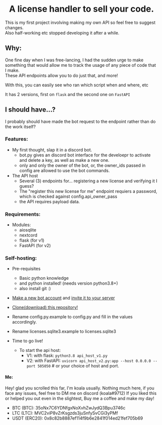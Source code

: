 ## <h1 align="center">A license handler to sell your code.</h1>
This is my first project involving making my own API so feel free to suggest changes.  
Also half-working etc stopped developing it after a while.

## **Why:**
One fine day when I was free-lancing, I had the sudden urge to make something that would allow me to track the usage of any piece of code that I make.  
These API endpoints allow you to do just that, and more!  

With this, you can easily see who ran which script when and where, etc
  
It has 2 versions, first on `flask` and the second one on `FastAPI`

## **I should have...?**
I probably should have made the bot request to the endpoint rather than do the work itself?  

### **Features:**
- My first thought, slap it in a discord bot.
    - bot.py gives an discord bot interface for the develoepr to activate and delete a key, as well as make a new one.
    - only and only the owner of the bot, or, the owner_ids passed in config are allowed to use the bot commands.
- The API host
    - Several (3) endpoints for... registering a new license and verifying it I guess?
    - The "register this new license for me" endpoint requiers a password, which is checked against config.api_owner_pass
    - the API requires payload data.

### **Requirements:**
- Modules:
    - aiosqlite
    - nextcord
    - flask (for v1)
    - FastAPI (for v2)

### **Self-hosting:**
- Pre-requisites
    - Basic python knowledge
    - and python installed! (needs version python3.8+)
    - also install git :)
- [Make a new bot account](https://nextcord.readthedocs.io/en/latest/discord.html#discord-intro) and [invite it to your server](https://nextcord.readthedocs.io/en/latest/discord.html#discord-invite-bot)
- [Clone(download) this repository!](https://docs.github.com/en/repositories/creating-and-managing-repositories/cloning-a-repository)

- Rename config.py.example to config.py and fill in the values accordingly.
- Rename licenses.sqlite3.example to licenses.sqlite3
- Time to go live!
    - To start the api host:
        - V1: with flask: `python3.8 api_host_v1.py`
        - V2: with FastAPI: `uvicorn api_host_v2.py:app --host 0.0.0.0 --port 505050` # or your choice of host and port.

#### **Me:**
Hey! glad you scrolled this far, I'm koala usually. Nothing much here, if you face any issues, feel free to DM me on discord (koala#9712)
If you liked this or helped you out even in the slightest, Buy me a coffee and make my day!
- BTC (BTC): 35oNx7C6YDNfgxNoXvhZwJydQ3Bpu3746c
- LTC (LTC): MVC2viP8vZrKsgzds3juSnfySvCGi3yPMf
- USDT (ERC20): 0x8c82b8887ef114f9b6e2841f014ed21fef705b69
